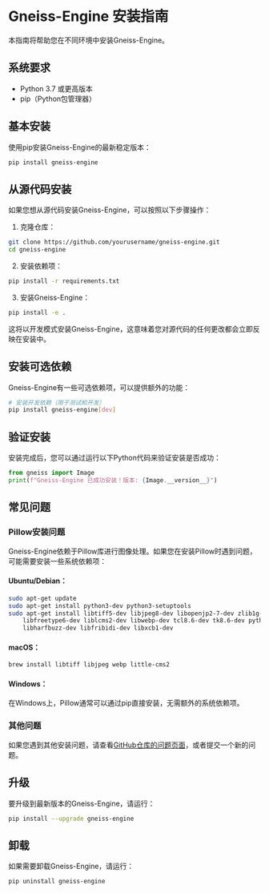 # Gneiss-Engine 安装指南

本指南将帮助您在不同环境中安装Gneiss-Engine。

## 系统要求

- Python 3.7 或更高版本
- pip（Python包管理器）

## 基本安装

使用pip安装Gneiss-Engine的最新稳定版本：

```bash
pip install gneiss-engine
```

## 从源代码安装

如果您想从源代码安装Gneiss-Engine，可以按照以下步骤操作：

1. 克隆仓库：

```bash
git clone https://github.com/yourusername/gneiss-engine.git
cd gneiss-engine
```

2. 安装依赖项：

```bash
pip install -r requirements.txt
```

3. 安装Gneiss-Engine：

```bash
pip install -e .
```

这将以开发模式安装Gneiss-Engine，这意味着您对源代码的任何更改都会立即反映在安装中。

## 安装可选依赖

Gneiss-Engine有一些可选依赖项，可以提供额外的功能：

```bash
# 安装开发依赖（用于测试和开发）
pip install gneiss-engine[dev]
```

## 验证安装

安装完成后，您可以通过运行以下Python代码来验证安装是否成功：

```python
from gneiss import Image
print(f"Gneiss-Engine 已成功安装！版本: {Image.__version__}")
```

## 常见问题

### Pillow安装问题

Gneiss-Engine依赖于Pillow库进行图像处理。如果您在安装Pillow时遇到问题，可能需要安装一些系统依赖项：

#### Ubuntu/Debian：

```bash
sudo apt-get update
sudo apt-get install python3-dev python3-setuptools
sudo apt-get install libtiff5-dev libjpeg8-dev libopenjp2-7-dev zlib1g-dev \
    libfreetype6-dev liblcms2-dev libwebp-dev tcl8.6-dev tk8.6-dev python3-tk \
    libharfbuzz-dev libfribidi-dev libxcb1-dev
```

#### macOS：

```bash
brew install libtiff libjpeg webp little-cms2
```

#### Windows：

在Windows上，Pillow通常可以通过pip直接安装，无需额外的系统依赖项。

### 其他问题

如果您遇到其他安装问题，请查看[GitHub仓库的问题页面](https://github.com/yourusername/gneiss-engine/issues)，或者提交一个新的问题。

## 升级

要升级到最新版本的Gneiss-Engine，请运行：

```bash
pip install --upgrade gneiss-engine
```

## 卸载

如果需要卸载Gneiss-Engine，请运行：

```bash
pip uninstall gneiss-engine